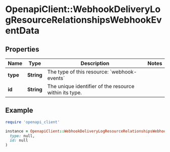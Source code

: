 # OpenapiClient::WebhookDeliveryLogResourceRelationshipsWebhookEventData

## Properties

| Name | Type | Description | Notes |
| ---- | ---- | ----------- | ----- |
| **type** | **String** | The type of this resource: &#x60;webhook-events&#x60; |  |
| **id** | **String** | The unique identifier of the resource within its type.  |  |

## Example

```ruby
require 'openapi_client'

instance = OpenapiClient::WebhookDeliveryLogResourceRelationshipsWebhookEventData.new(
  type: null,
  id: null
)
```

